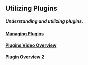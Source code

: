 ## Utilizing Plugins
##### Understanding and utilizing plugins.

#### [Managing Plugins](https://codex.wordpress.org/Managing_Plugins)

#### [Plugins Video Overview](http://umw.domains/wordpress-basics/#plugin) 

#### [Plugin Overview 2](https://easywpguide.com/wordpress-manual/plugins/)
